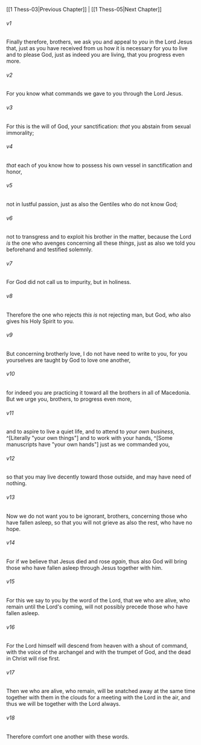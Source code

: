 ﻿---
aliases:
  - 1 Thessalonians 4
---

[[1 Thess-03|Previous Chapter]] | [[1 Thess-05|Next Chapter]]

###### v1
Finally therefore, brothers, we ask you and appeal to _you_ in the Lord Jesus that, just as you have received from us how it is necessary for you to live and to please God, just as indeed you are living, that you progress even more.

###### v2
For you know what commands we gave to you through the Lord Jesus.

###### v3
For this is the will of God, your sanctification: _that_ you abstain from sexual immorality;

###### v4
_that_ each of you know how to possess his own vessel in sanctification and honor,

###### v5
not in lustful passion, just as also the Gentiles who do not know God;

###### v6
not to transgress and to exploit his brother in the matter, because the Lord _is_ the one who avenges concerning all these _things_, just as also we told you beforehand and testified solemnly.

###### v7
For God did not call us to impurity, but in holiness.

###### v8
Therefore the one who rejects _this_ _is_ not rejecting man, but God, _who_ also gives his Holy Spirit to you.

###### v9
But concerning brotherly love, I do not have need to write to you, for you yourselves are taught by God to love one another,

###### v10
for indeed you are practicing it toward all the brothers in all of Macedonia. But we urge you, brothers, to progress even more,

###### v11
and to aspire to live a quiet life, and to attend to _your own business_, ^[Literally "your own things"] and to work with your hands, ^[Some manuscripts have "your own hands"] just as we commanded you,

###### v12
so that you may live decently toward those outside, and may have need of nothing.

###### v13
Now we do not want you to be ignorant, brothers, concerning those who have fallen asleep, so that you will not grieve as also the rest, who have no hope.

###### v14
For if we believe that Jesus died and rose _again_, thus also God will bring those who have fallen asleep through Jesus together with him.

###### v15
For this we say to you by the word of the Lord, that we who are alive, who remain until the Lord's coming, will not possibly precede those who have fallen asleep.

###### v16
For the Lord himself will descend from heaven with a shout of command, with the voice of the archangel and with the trumpet of God, and the dead in Christ will rise first.

###### v17
Then we who are alive, who remain, will be snatched away at the same time together with them in the clouds for a meeting with the Lord in the air, and thus we will be together with the Lord always.

###### v18
Therefore comfort one another with these words.